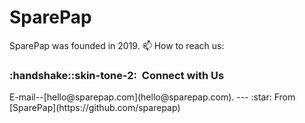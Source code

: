 # SparePap
SparePap was founded in 2019.
:mailbox: How to reach us:
<h3> :handshake::skin-tone-2: &nbsp;Connect with Us </h3>
<!-- Contact us -->
E-mail--[hello@sparepap.com](hello@sparepap.com).
---
:star:️ From [SparePap](https://github.com/sparepap)
